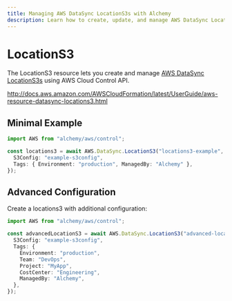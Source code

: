 ```yaml
---
title: Managing AWS DataSync LocationS3s with Alchemy
description: Learn how to create, update, and manage AWS DataSync LocationS3s using Alchemy Cloud Control.
---
```


# LocationS3

The LocationS3 resource lets you create and manage [AWS DataSync LocationS3s](https://docs.aws.amazon.com/datasync/latest/userguide/) using AWS Cloud Control API.

http://docs.aws.amazon.com/AWSCloudFormation/latest/UserGuide/aws-resource-datasync-locations3.html

## Minimal Example

```ts
import AWS from "alchemy/aws/control";

const locations3 = await AWS.DataSync.LocationS3("locations3-example", {
  S3Config: "example-s3config",
  Tags: { Environment: "production", ManagedBy: "Alchemy" },
});
```

## Advanced Configuration

Create a locations3 with additional configuration:

```ts
import AWS from "alchemy/aws/control";

const advancedLocationS3 = await AWS.DataSync.LocationS3("advanced-locations3", {
  S3Config: "example-s3config",
  Tags: {
    Environment: "production",
    Team: "DevOps",
    Project: "MyApp",
    CostCenter: "Engineering",
    ManagedBy: "Alchemy",
  },
});
```

